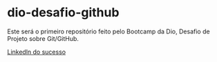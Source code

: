 # dio-desafio-github
Este será o primeiro repositório feito pelo Bootcamp da Dio, Desafio de Projeto sobre Git/GitHub.

[Linkedln do sucesso](https://br.linkedin.com/in/felipe-delmondes)
